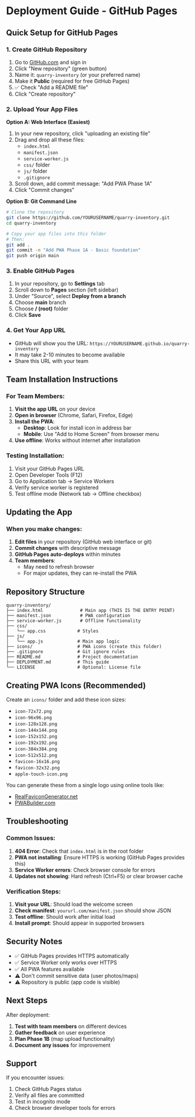 # Deployment Guide - GitHub Pages

## Quick Setup for GitHub Pages

### 1. Create GitHub Repository
1. Go to [GitHub.com](https://github.com) and sign in
2. Click "New repository" (green button)
3. Name it: `quarry-inventory` (or your preferred name)
4. Make it **Public** (required for free GitHub Pages)
5. ✅ Check "Add a README file"
6. Click "Create repository"

### 2. Upload Your App Files
**Option A: Web Interface (Easiest)**
1. In your new repository, click "uploading an existing file"
2. Drag and drop all these files:
   - `index.html`
   - `manifest.json`
   - `service-worker.js`
   - `css/` folder
   - `js/` folder
   - `.gitignore`
3. Scroll down, add commit message: "Add PWA Phase 1A"
4. Click "Commit changes"

**Option B: Git Command Line**
```bash
# Clone the repository
git clone https://github.com/YOURUSERNAME/quarry-inventory.git
cd quarry-inventory

# Copy your app files into this folder
# Then:
git add .
git commit -m "Add PWA Phase 1A - Basic foundation"
git push origin main
```

### 3. Enable GitHub Pages
1. In your repository, go to **Settings** tab
2. Scroll down to **Pages** section (left sidebar)
3. Under "Source", select **Deploy from a branch**
4. Choose **main** branch
5. Choose **/ (root)** folder
6. Click **Save**

### 4. Get Your App URL
- GitHub will show you the URL: `https://YOURUSERNAME.github.io/quarry-inventory`
- It may take 2-10 minutes to become available
- Share this URL with your team

## Team Installation Instructions

### For Team Members:
1. **Visit the app URL** on your device
2. **Open in browser** (Chrome, Safari, Firefox, Edge)
3. **Install the PWA**:
   - **Desktop**: Look for install icon in address bar
   - **Mobile**: Use "Add to Home Screen" from browser menu
4. **Use offline**: Works without internet after installation

### Testing Installation:
1. Visit your GitHub Pages URL
2. Open Developer Tools (F12)
3. Go to Application tab → Service Workers
4. Verify service worker is registered
5. Test offline mode (Network tab → Offline checkbox)

## Updating the App

### When you make changes:
1. **Edit files** in your repository (GitHub web interface or git)
2. **Commit changes** with descriptive message
3. **GitHub Pages auto-deploys** within minutes
4. **Team members**: 
   - May need to refresh browser
   - For major updates, they can re-install the PWA

## Repository Structure
```
quarry-inventory/
├── index.html              # Main app (THIS IS THE ENTRY POINT)
├── manifest.json           # PWA configuration
├── service-worker.js       # Offline functionality
├── css/
│   └── app.css            # Styles
├── js/
│   └── app.js             # Main app logic
├── icons/                 # PWA icons (create this folder)
├── .gitignore             # Git ignore rules
├── README.md              # Project documentation
├── DEPLOYMENT.md          # This guide
└── LICENSE                # Optional: License file
```

## Creating PWA Icons (Recommended)

Create an `icons/` folder and add these icon sizes:
- `icon-72x72.png`
- `icon-96x96.png` 
- `icon-128x128.png`
- `icon-144x144.png`
- `icon-152x152.png`
- `icon-192x192.png`
- `icon-384x384.png`
- `icon-512x512.png`
- `favicon-16x16.png`
- `favicon-32x32.png`
- `apple-touch-icon.png`

You can generate these from a single logo using online tools like:
- [RealFaviconGenerator.net](https://realfavicongenerator.net/)
- [PWABuilder.com](https://www.pwabuilder.com/)

## Troubleshooting

### Common Issues:
1. **404 Error**: Check that `index.html` is in the root folder
2. **PWA not installing**: Ensure HTTPS is working (GitHub Pages provides this)
3. **Service Worker errors**: Check browser console for errors
4. **Updates not showing**: Hard refresh (Ctrl+F5) or clear browser cache

### Verification Steps:
1. **Visit your URL**: Should load the welcome screen
2. **Check manifest**: `yoururl.com/manifest.json` should show JSON
3. **Test offline**: Should work after initial load
4. **Install prompt**: Should appear in supported browsers

## Security Notes

- ✅ GitHub Pages provides HTTPS automatically
- ✅ Service Worker only works over HTTPS
- ✅ All PWA features available
- ⚠️ Don't commit sensitive data (user photos/maps)
- ⚠️ Repository is public (app code is visible)

## Next Steps

After deployment:
1. **Test with team members** on different devices
2. **Gather feedback** on user experience
3. **Plan Phase 1B** (map upload functionality)
4. **Document any issues** for improvement

## Support

If you encounter issues:
1. Check GitHub Pages status
2. Verify all files are committed
3. Test in incognito mode
4. Check browser developer tools for errors
